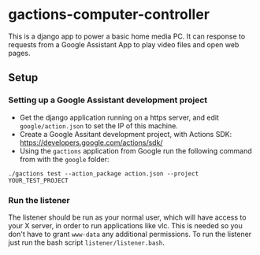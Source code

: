 # gactions-computer-controller

This is a django app to power a basic home media PC. It can response to requests from a Google Assistant App to play video files and open web pages.

## Setup
### Setting up a Google Assistant development project
- Get the django application running on a https server, and edit `google/action.json` to set the IP of this machine.
- Create a Google Assitant development project, with Actions SDK: https://developers.google.com/actions/sdk/
- Using the `gactions` application from Google run the following command from with the `google` folder:

`./gactions test --action_package action.json --project YOUR_TEST_PROJECT`

### Run the listener
The listener should be run as your normal user, which will have access to your X server, in order to run applications like vlc. This is needed so you don't have to grant `www-data` any additional permissions. To run the listener just run the bash script `listener/listener.bash`.
